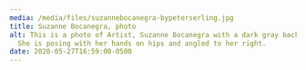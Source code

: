 ```yaml
---
media: /media/files/suzannebocanegra-bypeterserling.jpg
title: Suzanne Bocanegra, photo
alt: This is a photo of Artist, Suzanne Bocanegra with a dark gray background.
  She is posing with her hands on hips and angled to her right.
date: 2020-05-27T16:59:00-0500
---
```

